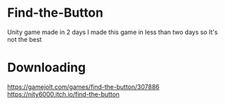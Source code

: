 # Find-the-Button
Unity game made in 2 days
I made this game in less than two days so It's not the best
# Downloading
https://gamejolt.com/games/find-the-button/307886
https://nity6000.itch.io/find-the-button

